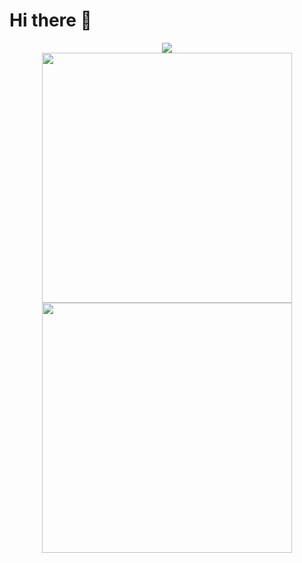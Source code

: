 # Hi there 👋

<div align=center>
    <img src="http://github-profile-summary-cards.vercel.app/api/cards/profile-details?username=0x00-ketsu">
</div>

<div align=center>
    <img width="400" src="http://github-profile-summary-cards.vercel.app/api/cards/stats?username=0x00-ketsu">
    <img width="400" src="http://github-profile-summary-cards.vercel.app/api/cards/repos-per-language?username=0x00-ketsu">
</div>

